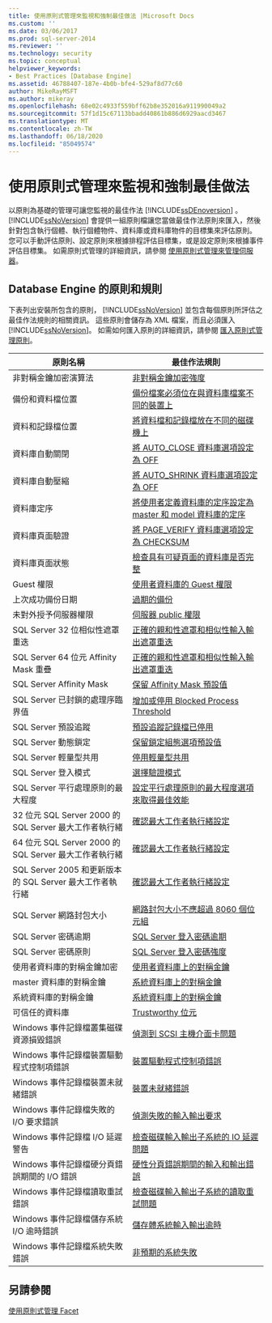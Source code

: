 ```yaml
---
title: 使用原則式管理來監視和強制最佳做法 |Microsoft Docs
ms.custom: ''
ms.date: 03/06/2017
ms.prod: sql-server-2014
ms.reviewer: ''
ms.technology: security
ms.topic: conceptual
helpviewer_keywords:
- Best Practices [Database Engine]
ms.assetid: 46788407-187e-4b0b-bfe4-529af8d77c60
author: MikeRayMSFT
ms.author: mikeray
ms.openlocfilehash: 68e02c4933f559bff62b8e352016a911990049a2
ms.sourcegitcommit: 57f1d15c67113bbadd40861b886d6929aacd3467
ms.translationtype: MT
ms.contentlocale: zh-TW
ms.lasthandoff: 06/18/2020
ms.locfileid: "85049574"
---
```

# <a name="monitor-and-enforce-best-practices-by-using-policy-based-management"></a>使用原則式管理來監視和強制最佳做法
  以原則為基礎的管理可讓您監視的最佳作法 [!INCLUDE[ssDEnoversion](../../includes/ssdenoversion-md.md)] 。 [!INCLUDE[ssNoVersion](../../includes/ssnoversion-md.md)] 會提供一組原則檔讓您當做最佳作法原則來匯入，然後針對包含執行個體、執行個體物件、資料庫或資料庫物件的目標集來評估原則。 您可以手動評估原則、設定原則來根據排程評估目標集，或是設定原則來根據事件評估目標集。 如需原則式管理的詳細資訊，請參閱 [使用原則式管理來管理伺服器](administer-servers-by-using-policy-based-management.md)。  
  
## <a name="policy-and-rules-for-database-engine"></a>Database Engine 的原則和規則  
 下表列出安裝所包含的原則， [!INCLUDE[ssNoVersion](../../includes/ssnoversion-md.md)] 並包含每個原則所評估之最佳作法規則的相關資訊。 這些原則會儲存為 XML 檔案，而且必須匯入 [!INCLUDE[ssNoVersion](../../includes/ssnoversion-md.md)]。 如需如何匯入原則的詳細資訊，請參閱 [匯入原則式管理原則](import-a-policy-based-management-policy.md)。  
  
|原則名稱|最佳作法規則|  
|-----------------|------------------------|  
|非對稱金鑰加密演算法|[非對稱金鑰加密強度](asymmetric-keys-encryption-strength.md)|  
|備份和資料檔位置|[備份檔案必須位在與資料庫檔案不同的裝置上](../../database-engine/backup-files-must-be-on-separate-devices-from-the-database-files.md)|  
|資料和記錄檔位置|[將資料檔和記錄檔放在不同的磁碟機上](place-data-and-log-files-on-separate-drives.md)|  
|資料庫自動關閉|[將 AUTO_CLOSE 資料庫選項設定為 OFF](set-the-auto-close-database-option-to-off.md)|  
|資料庫自動壓縮|[將 AUTO_SHRINK 資料庫選項設定為 OFF](set-the-auto-shrink-database-option-to-off.md)|  
|資料庫定序|[將使用者定義資料庫的定序設定為 master 和 model 資料庫的定序](../../database-engine/set-collation-user-defined-databases-match-master-model-databases.md)|  
|資料庫頁面驗證|[將 PAGE_VERIFY 資料庫選項設定為 CHECKSUM](set-the-page-verify-database-option-to-checksum.md)|  
|資料庫頁面狀態|[檢查具有可疑頁面的資料庫是否完整](check-integrity-of-database-with-suspect-pages.md)|  
|Guest 權限|[使用者資料庫的 Guest 權限](guest-permissions-on-user-databases.md)|  
|上次成功備份日期|[過期的備份](outdated-backup.md)|  
|未對外授予伺服器權限|[伺服器 public 權限](server-public-permissions.md)|  
|SQL Server 32 位相似性遮罩重迭|[正確的親和性遮罩和相似性輸入輸出遮罩重迭](correct-affinity-mask-and-affinity-input-and-output-mask-overlap.md)|  
|SQL Server 64 位元 Affinity Mask 重疊|[正確的親和性遮罩和相似性輸入輸出遮罩重迭](correct-affinity-mask-and-affinity-input-and-output-mask-overlap.md)|  
|SQL Server Affinity Mask|[保留 Affinity Mask 預設值](keep-the-affinity-mask-default-value.md)|  
|SQL Server 已封鎖的處理序臨界值|[增加或停用 Blocked Process Threshold](increase-or-disable-blocked-process-threshold.md)|  
|SQL Server 預設追蹤|[預設追蹤記錄檔已停用](default-trace-log-files-disabled.md)|  
|SQL Server 動態鎖定|[保留鎖定組態選項預設值](keep-the-locks-configuration-option-default-value.md)|  
|SQL Server 輕量型共用|[停用輕量型共用](disable-lightweight-pooling.md)|  
|SQL Server 登入模式|[選擇驗證模式](../security/choose-an-authentication-mode.md)|  
|SQL Server 平行處理原則的最大程度|[設定平行處理原則的最大程度選項來取得最佳效能](set-the-max-degree-of-parallelism-option-for-optimal-performance.md)|  
|32 位元 SQL Server 2000 的 SQL Server 最大工作者執行緒|[確認最大工作者執行緒設定](verify-max-worker-threads-setting.md)|  
|64 位元 SQL Server 2000 的 SQL Server 最大工作者執行緒|[確認最大工作者執行緒設定](verify-max-worker-threads-setting.md)|  
|SQL Server 2005 和更新版本的 SQL Server 最大工作者執行緒|[確認最大工作者執行緒設定](verify-max-worker-threads-setting.md)|  
|SQL Server 網路封包大小|[網路封包大小不應超過 8060 個位元組](network-packet-size-should-not-exceed-8060-bytes.md)|  
|SQL Server 密碼逾期|[SQL Server 登入密碼逾期](sql-server-login-password-expiration.md)|  
|SQL Server 密碼原則|[SQL Server 登入密碼強度](sql-server-login-password-strength.md)|  
|使用者資料庫的對稱金鑰加密|[使用者資料庫上的對稱金鑰](symmetric-keys-on-user-databases.md)|  
|master 資料庫的對稱金鑰|[系統資料庫上的對稱金鑰](symmetric-keys-on-system-databases.md)|  
|系統資料庫的對稱金鑰|[系統資料庫上的對稱金鑰](symmetric-keys-on-system-databases.md)|  
|可信任的資料庫|[Trustworthy 位元](trustworthy-bit.md)|  
|Windows 事件記錄檔叢集磁碟資源損毀錯誤|[偵測到 SCSI 主機介面卡問題](detect-scsi-host-adapter-issues.md)|  
|Windows 事件記錄檔裝置驅動程式控制項錯誤|[裝置驅動程式控制項錯誤](device-driver-control-error.md)|  
|Windows 事件記錄檔裝置未就緒錯誤|[裝置未就緒錯誤](device-not-ready-error.md)|  
|Windows 事件記錄檔失敗的 I/O 要求錯誤|[偵測失敗的輸入輸出要求](detect-failed-input-and-output-requests.md)|  
|Windows 事件記錄檔 I/O 延遲警告|[檢查磁碟輸入輸出子系統的 IO 延遲問題](check-disk-input-and-output-subsystem-for-io-delay-problems.md)|  
|Windows 事件記錄檔硬分頁錯誤期間的 I/O 錯誤|[硬性分頁錯誤期間的輸入和輸出錯誤](input-and-output-error-during-hard-page-fault.md)|  
|Windows 事件記錄檔讀取重試錯誤|[檢查磁碟輸入輸出子系統的讀取重試問題](check-disk-input-output-subsystem-for-read-retry-problems.md)|  
|Windows 事件記錄檔儲存系統 I/O 逾時錯誤|[儲存體系統輸入輸出逾時](storage-system-input-output-time-out.md)|  
|Windows 事件記錄檔系統失敗錯誤|[非預期的系統失敗](unexpected-system-failures.md)|  
  
## <a name="see-also"></a>另請參閱  
 [使用原則式管理 Facet](working-with-policy-based-management-facets.md)  
  
  
